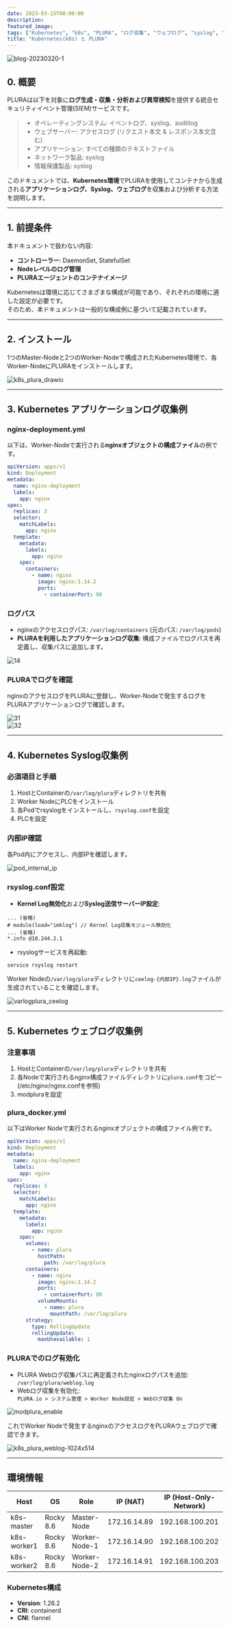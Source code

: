 ```yaml
---
date: 2023-03-15T00:00:00
description: 
featured_image: 
tags: ["Kubernetes", "k8s", "PLURA", "ログ収集", "ウェブログ", "syslog", "コンテナログ", "セキュリティ"]
title: "Kubernetes(k8s) と PLURA"
---
```


![blog-20230320-1](https://github.com/user-attachments/assets/2ea93b57-2e8a-42c2-93ba-cbd06f466a6e)

## 0. 概要

PLURAは以下を対象に**ログ生成・収集・分析および異常検知**を提供する統合セキュリティイベント管理(SIEM)サービスです。

> - オペレーティングシステム: イベントログ、syslog、auditlog  
> - ウェブサーバー: アクセスログ (リクエスト本文 & レスポンス本文含む)  
> - アプリケーション: すべての種類のテキストファイル  
> - ネットワーク製品: syslog  
> - 情報保護製品: syslog  

このドキュメントでは、**Kubernetes環境**でPLURAを使用してコンテナから生成される**アプリケーションログ、Syslog、ウェブログ**を収集および分析する方法を説明します。

---

## 1. 前提条件

本ドキュメントで扱わない内容:
- **コントローラー**: DaemonSet, StatefulSet
- **Nodeレベルのログ管理**
- **PLURAエージェントのコンテナイメージ**

Kubernetesは環境に応じてさまざまな構成が可能であり、それぞれの環境に適した設定が必要です。  
そのため、本ドキュメントは一般的な構成例に基づいて記載されています。

---

## 2. インストール

1つのMaster-Nodeと2つのWorker-Nodeで構成されたKubernetes環境で、各Worker-NodeにPLURAをインストールします。

![k8s_plura_drawio](https://github.com/user-attachments/assets/4b0d8714-dfd2-43e9-9651-1965d0c88de3)

---

## 3. Kubernetes アプリケーションログ収集例

### nginx-deployment.yml

以下は、Worker-Nodeで実行される**nginxオブジェクトの構成ファイル**の例です。

```yaml
apiVersion: apps/v1
kind: Deployment
metadata:
  name: nginx-deployment
  labels:
    app: nginx
spec:
  replicas: 3
  selector:
    matchLabels:
      app: nginx
  template:
    metadata:
      labels:
        app: nginx
    spec:
      containers:
        - name: nginx
          image: nginx:1.14.2
          ports:
            - containerPort: 80
```

### ログパス

- nginxのアクセスログパス: `/var/log/containers` (元のパス: `/var/log/pods`)  
- **PLURAを利用したアプリケーションログ収集**: 構成ファイルでログパスを再定義し、収集パスに追加します。

![14](https://github.com/user-attachments/assets/da429c8c-6a09-4757-ab68-9ceec1714ed4)

### PLURAでログを確認

nginxのアクセスログをPLURAに登録し、Worker-Nodeで発生するログをPLURAアプリケーションログで確認します。

![31](https://github.com/user-attachments/assets/585ac061-e01f-4dca-b9b5-c8502500ec88)  
![32](https://github.com/user-attachments/assets/68ab7bff-3994-4adb-baa8-d5e8e3d01bc0)

---

## 4. Kubernetes Syslog収集例

### 必須項目と手順

1. HostとContainerの`/var/log/plura`ディレクトリを共有  
2. Worker NodeにPLCをインストール  
3. 各Podでrsyslogをインストールし、`rsyslog.conf`を設定  
4. PLCを設定  

### 内部IP確認

各Pod内にアクセスし、内部IPを確認します。

![pod_internal_ip](https://github.com/user-attachments/assets/4fc2be9c-8689-440a-9237-267c4a7d4e30)

### rsyslog.conf設定

- **Kernel Log無効化**および**Syslog送信サーバーIP設定**:
```plaintext
... (省略)
# module(load="imklog") // Kernel Log収集モジュール無効化
... (省略)
*.info @10.244.2.1
```

- rsyslogサービスを再起動:
```bash
service rsyslog restart
```

Worker Nodeの`/var/log/plura`ディレクトリに`ceelog-{内部IP}.log`ファイルが生成されていることを確認します。

![varlogplura_ceelog](https://github.com/user-attachments/assets/691fc6cc-2cb2-4edf-9e85-40d460bca0f3)

---

## 5. Kubernetes ウェブログ収集例

### 注意事項

1. HostとContainerの`/var/log/plura`ディレクトリを共有  
2. 各Nodeで実行されるnginx構成ファイルディレクトリに`plura.conf`をコピー (/etc/nginx/nginx.confを参照)  
3. modpluraを設定  

### plura_docker.yml

以下はWorker Nodeで実行されるnginxオブジェクトの構成ファイル例です。

```yaml
apiVersion: apps/v1
kind: Deployment
metadata:
  name: nginx-deployment
  labels:
    app: nginx
spec:
  replicas: 3
  selector:
    matchLabels:
      app: nginx
  template:
    metadata:
      labels:
        app: nginx
    spec:
      volumes:
        - name: plura
          hostPath:
            path: /var/log/plura
      containers:
        - name: nginx
          image: nginx:1.14.2
          ports:
            - containerPort: 80
          volumeMounts:
            - name: plura
              mountPath: /var/log/plura
      strategy:
        type: RollingUpdate
        rollingUpdate:
          maxUnavailable: 1
```

### PLURAでのログ有効化

- PLURA Webログ収集パスに再定義されたnginxログパスを追加: `/var/log/plura/weblog.log`
- Webログ収集を有効化:  
  `PLURA.io > システム管理 > Worker Node設定 > Webログ収集 On`

![modplura_enable](https://github.com/user-attachments/assets/42fcd1f0-92bf-4602-a01d-91c0a251c18f)

これでWorker Nodeで発生するnginxのアクセスログをPLURAウェブログで確認できます。

![k8s_plura_weblog-1024x514](https://github.com/user-attachments/assets/5ea8edb9-f159-4182-9ab2-b879be498b00)

---

## 環境情報

| Host        | OS       | Role          | IP (NAT)      | IP (Host-Only-Network) |
|-------------|----------|---------------|----------------|-------------------------|
| k8s-master  | Rocky 8.6 | Master-Node   | 172.16.14.89   | 192.168.100.201         |
| k8s-worker1 | Rocky 8.6 | Worker-Node-1 | 172.16.14.90   | 192.168.100.202         |
| k8s-worker2 | Rocky 8.6 | Worker-Node-2 | 172.16.14.91   | 192.168.100.203         |

### Kubernetes構成

- **Version**: 1.26.2  
- **CRI**: containerd  
- **CNI**: flannel  
